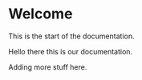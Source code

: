 # Welcome

This is the start of the documentation.



Hello there this is our documentation.



Adding more stuff here.
